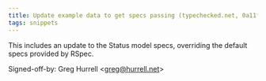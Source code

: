 ```yaml
---
title: Update example data to get specs passing (typechecked.net, 0a11fad)
tags: snippets
---
```


This includes an update to the Status model specs, overriding the default specs provided by RSpec.

Signed-off-by: Greg Hurrell &lt;greg@hurrell.net&gt;
